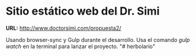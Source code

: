 # Sitio estático web del Dr. Simi

**URL:** http://www.doctorsimi.com/propuesta2/

Usando browser-sync y Gulp durante el desarrollo.
Usa el comando *gulp watch* en la terminal para lanzar el proyecto.
"# herbolario" 
